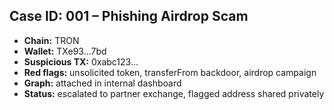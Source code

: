 ## Case ID: 001 – Phishing Airdrop Scam

- **Chain:** TRON
- **Wallet:** TXe93...7bd
- **Suspicious TX:** 0xabc123...
- **Red flags:** unsolicited token, transferFrom backdoor, airdrop campaign
- **Graph:** attached in internal dashboard
- **Status:** escalated to partner exchange, flagged address shared privately